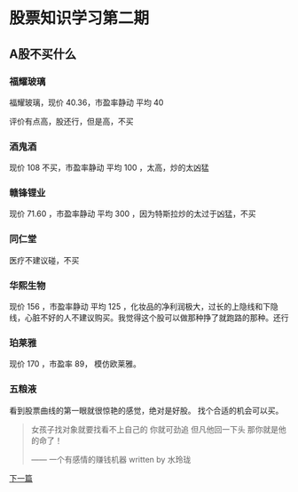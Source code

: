 # 股票知识学习第二期

## A股不买什么

### 福耀玻璃

福耀玻璃，现价 40.36，市盈率静动 平均 40 

评价有点高，股还行，但是高，不买

### 酒鬼酒

现价 108 不买，市盈率静动 平均 100 ，太高，炒的太凶猛

### 赣锋锂业

现价 71.60 ，市盈率静动 平均 300 ，因为特斯拉炒的太过于凶猛，不买

### 同仁堂

医疗不建议碰，不买

### 华熙生物

现价 156 ，市盈率静动 平均 125 ，化妆品的净利润极大，过长的上隐线和下隐线，心脏不好的人不建议购买。我觉得这个股可以做那种挣了就跑路的那种。还行

### 珀莱雅

现价 170 ，市盈率 89， 模仿欧莱雅。

### 五粮液

看到股票曲线的第一眼就很惊艳的感觉，绝对是好股。 找个合适的机会可以买。

> 女孩子找对象就要找看不上自己的 你就可劲追 但凡他回一下头 那你就是他的命了！
> 
>  —— 一个有感情的赚钱机器   written by 水玲珑

[下一篇](./2020_11_19.md)